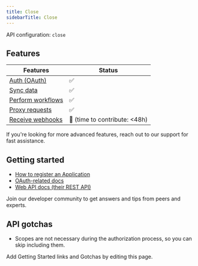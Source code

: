 ```yaml
---
title: Close
sidebarTitle: Close
---
```


API configuration: `close`

## Features

| Features | Status |
| - | - |
| [Auth (OAuth)](/integrate/guides/authorize-an-api) | ✅ |
| [Sync data](/integrate/guides/sync-data-from-an-api) | ✅ |
| [Perform workflows](/integrate/guides/perform-workflows-with-an-api) | ✅ |
| [Proxy requests](/integrate/guides/proxy-requests-to-an-api) | ✅ |
| [Receive webhooks](/integrate/guides/receive-webhooks-from-an-api) | 🚫 (time to contribute: &lt;48h) |

If you're looking for more advanced features, reach out to our support for fast assistance.

## Getting started

-   [How to register an Application](https://developer.close.com/topics/authentication-oauth2/)
-   [OAuth-related docs](https://developer.close.com/topics/authentication-oauth2/#obtain-access-token)
-   [Web API docs (their REST API)](https://developer.close.com/resources/contacts/)

Join our developer community to get answers and tips from peers and experts.

## API gotchas

-   Scopes are not necessary during the authorization process, so you can skip including them.

Add Getting Started links and Gotchas by editing this page.

